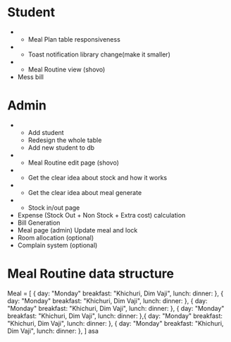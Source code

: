 # Student

- * Meal Plan table responsiveness
- * Toast notification library change(make it smaller)
- * Meal Routine view (shovo)
- Mess bill

# Admin

- * Add student
  - Redesign the whole table
  - Add new student to db
- * Meal Routine edit page (shovo)
- * Get the clear idea about stock and how it works
- * Get the clear idea about meal generate
- * Stock in/out page
- Expense (Stock Out + Non Stock + Extra cost) calculation
- Bill Generation
- Meal page (admin) Update meal and lock
- Room allocation (optional)
- Complain system (optional)

# Meal Routine data structure

Meal = [
{
day: "Monday"
breakfast: "Khichuri, Dim Vaji",
lunch:
dinner:
},
{
day: "Monday"
breakfast: "Khichuri, Dim Vaji",
lunch:
dinner:
},
{
day: "Monday"
breakfast: "Khichuri, Dim Vaji",
lunch:
dinner:
},
{
day: "Monday"
breakfast: "Khichuri, Dim Vaji",
lunch:
dinner:
},{
day: "Monday"
breakfast: "Khichuri, Dim Vaji",
lunch:
dinner:
},
{
day: "Monday"
breakfast: "Khichuri, Dim Vaji",
lunch:
dinner:
},
]
asa
